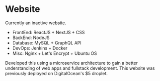 # Website

Currently an inactive website.

- FrontEnd: ReactJS + NextJS + CSS
- BackEnd: NodeJS
- Database: MySQL + GraphQL API
- DevOps: Jenkins + Docker
- Misc: Nginx + Let's Encrypt + Ubuntu OS

Developed this using a microservice architecture to gain a better understanding of web apps and fullstack development. This website was previously deployed on DigitalOcean's $5 droplet.
